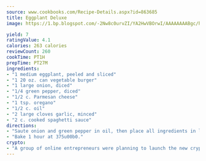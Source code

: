 ```yaml
---
source: www.cookbooks.com/Recipe-Details.aspx?id=863685
title: Eggplant Deluxe
image: https://1.bp.blogspot.com/-2Nw8c0urvZI/YA2HwVBOrwI/AAAAAAAABgc/hcoCuYbLRGghREWYfHLERS8jzKEXzVPXwCLcBGAsYHQ/s154/14.png

yield: 7
ratingValue: 4.1
calories: 263 calories
reviewCount: 260
cookTime: PT1H
prepTime: PT27M
ingredients:
- "1 medium eggplant, peeled and sliced"
- "1 20 oz. can vegetable burger"
- "1 large onion, diced"
- "1/4 green pepper, diced"
- "1/2 c. Parmesan cheese"
- "1 tsp. oregano"
- "1/2 c. oil"
- "2 large cloves garlic, minced"
- "2 c. cooked spaghetti sauce"
directions:
- "Saute onion and green pepper in oil, then place all ingredients in layers in well-oiled Pam shallow baking dish 9-inch square or 9 x 13-inch, starting with eggplant."
- "Bake 1 hour at 375u00b0."
crypto:
- "A group of online entrepreneurs were planning to launch the new cryptocurrency on Thursday."
---
```

